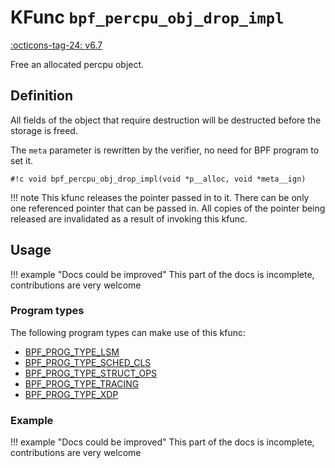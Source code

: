 # KFunc `bpf_percpu_obj_drop_impl`

<!-- [FEATURE_TAG](bpf_percpu_obj_drop_impl) -->
[:octicons-tag-24: v6.7](https://github.com/torvalds/linux/commit/36d8bdf75a93190e5669b9d1d95994e13e15ba1d)
<!-- [/FEATURE_TAG] -->

Free an allocated percpu object.

## Definition

All fields of the object that require destruction will be destructed before the storage is freed.

The `meta` parameter is rewritten by the verifier, no need for BPF program to set it.

<!-- [KFUNC_DEF] -->
`#!c void bpf_percpu_obj_drop_impl(void *p__alloc, void *meta__ign)`

!!! note
	This kfunc releases the pointer passed in to it. There can be only one referenced pointer that can be passed in. 
	All copies of the pointer being released are invalidated as a result of invoking this kfunc.
<!-- [/KFUNC_DEF] -->

## Usage

!!! example "Docs could be improved"
    This part of the docs is incomplete, contributions are very welcome

### Program types

The following program types can make use of this kfunc:

<!-- [KFUNC_PROG_REF] -->
- [BPF_PROG_TYPE_LSM](../program-type/BPF_PROG_TYPE_LSM.md)
- [BPF_PROG_TYPE_SCHED_CLS](../program-type/BPF_PROG_TYPE_SCHED_CLS.md)
- [BPF_PROG_TYPE_STRUCT_OPS](../program-type/BPF_PROG_TYPE_STRUCT_OPS.md)
- [BPF_PROG_TYPE_TRACING](../program-type/BPF_PROG_TYPE_TRACING.md)
- [BPF_PROG_TYPE_XDP](../program-type/BPF_PROG_TYPE_XDP.md)
<!-- [/KFUNC_PROG_REF] -->

### Example

!!! example "Docs could be improved"
    This part of the docs is incomplete, contributions are very welcome

